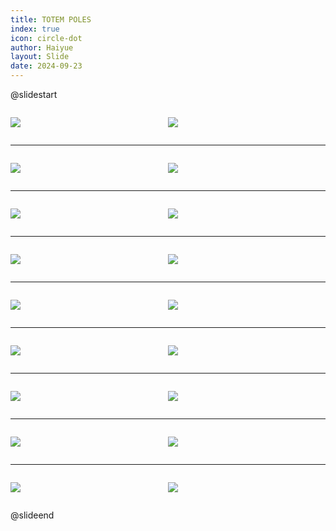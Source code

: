 ```yaml
---
title: TOTEM POLES
index: true
icon: circle-dot
author: Haiyue
layout: Slide
date: 2024-09-23
---
```

 
@slidestart

<div style="display:flex">
<div style="flex:1">

![](https://raw.githubusercontent.com/yclord/reading/refs/heads/master/english/Level-N/TOTEM%20POLES/001.webp)
</div>
<div style="flex:1">

![](https://raw.githubusercontent.com/yclord/reading/refs/heads/master/english/Level-N/TOTEM%20POLES/002.webp)
</div>
</div>

---

<div style="display:flex">
<div style="flex:1">

![](https://raw.githubusercontent.com/yclord/reading/refs/heads/master/english/Level-N/TOTEM%20POLES/003.webp)
</div>
<div style="flex:1">

![](https://raw.githubusercontent.com/yclord/reading/refs/heads/master/english/Level-N/TOTEM%20POLES/004.webp)
</div>
</div>

---

<div style="display:flex">
<div style="flex:1">

![](https://raw.githubusercontent.com/yclord/reading/refs/heads/master/english/Level-N/TOTEM%20POLES/005.webp)
</div>
<div style="flex:1">

![](https://raw.githubusercontent.com/yclord/reading/refs/heads/master/english/Level-N/TOTEM%20POLES/006.webp)
</div>
</div>

---

<div style="display:flex">
<div style="flex:1">

![](https://raw.githubusercontent.com/yclord/reading/refs/heads/master/english/Level-N/TOTEM%20POLES/007.webp)
</div>
<div style="flex:1">

![](https://raw.githubusercontent.com/yclord/reading/refs/heads/master/english/Level-N/TOTEM%20POLES/008.webp)
</div>
</div>

---

<div style="display:flex">
<div style="flex:1">

![](https://raw.githubusercontent.com/yclord/reading/refs/heads/master/english/Level-N/TOTEM%20POLES/009.webp)
</div>
<div style="flex:1">

![](https://raw.githubusercontent.com/yclord/reading/refs/heads/master/english/Level-N/TOTEM%20POLES/010.webp)
</div>
</div>

---

<div style="display:flex">
<div style="flex:1">

![](https://raw.githubusercontent.com/yclord/reading/refs/heads/master/english/Level-N/TOTEM%20POLES/011.webp)
</div>
<div style="flex:1">

![](https://raw.githubusercontent.com/yclord/reading/refs/heads/master/english/Level-N/TOTEM%20POLES/012.webp)
</div>
</div>

---

<div style="display:flex">
<div style="flex:1">

![](https://raw.githubusercontent.com/yclord/reading/refs/heads/master/english/Level-N/TOTEM%20POLES/013.webp)
</div>
<div style="flex:1">

![](https://raw.githubusercontent.com/yclord/reading/refs/heads/master/english/Level-N/TOTEM%20POLES/014.webp)
</div>
</div>

---

<div style="display:flex">
<div style="flex:1">

![](https://raw.githubusercontent.com/yclord/reading/refs/heads/master/english/Level-N/TOTEM%20POLES/015.webp)
</div>
<div style="flex:1">

![](https://raw.githubusercontent.com/yclord/reading/refs/heads/master/english/Level-N/TOTEM%20POLES/016.webp)
</div>
</div>

---

<div style="display:flex">
<div style="flex:1">

![](https://raw.githubusercontent.com/yclord/reading/refs/heads/master/english/Level-N/TOTEM%20POLES/017.webp)
</div>
<div style="flex:1">

![](https://raw.githubusercontent.com/yclord/reading/refs/heads/master/english/Level-N/TOTEM%20POLES/018.webp)
</div>
</div>

@slideend
